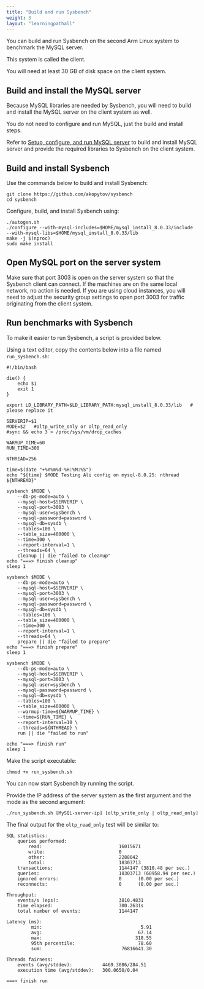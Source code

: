```yaml
---
title: "Build and run Sysbench"
weight: 3
layout: "learningpathall"
---
```


You can build and run Sysbench on the second Arm Linux system to benchmark the MySQL server.

This system is called the client.

You will need at least 30 GB of disk space on the client system.

## Build and install the MySQL server

Because MySQL libraries are needed by Sysbench, you will need to build and install the MySQL server on the client system as well. 

You do not need to configure and run MySQL, just the build and install steps.

Refer to [Setup, configure, and run MySQL server](/learning-paths/servers-and-cloud-computing/mysql_benchmark/setup_mysql_server) to build and install MySQL server and provide the required libraries to Sysbench on the client system. 


## Build and install Sysbench

Use the commands below to build and install Sysbench:

```console
git clone https://github.com/akopytov/sysbench
cd sysbench
```

Configure, build, and install Sysbench using:

```console
./autogen.sh
./configure --with-mysql-includes=$HOME/mysql_install_8.0.33/include  --with-mysql-libs=$HOME/mysql_install_8.0.33/lib
make -j $(nproc)
sudo make install
```

## Open MySQL port on the server system

Make sure that port 3003 is open on the server system so that the Sysbench client can connect. If the machines are on the same local network, no action is needed. If you are using cloud instances, you will need to adjust the security group settings to open port 3003 for traffic originating from the client system.

## Run benchmarks with Sysbench

To make it easier to run Sysbench, a script is provided below. 

Using a text editor, copy the contents below into a file named `run_sysbench.sh`:


```
#!/bin/bash

die() {
	echo $1
	exit 1
}

export LD_LIBRARY_PATH=$LD_LIBRARY_PATH:mysql_install_8.0.33/lib   # please replace it

SERVERIP=$1
MODE=$2   #oltp_write_only or oltp_read_only
#sync && echo 3 > /proc/sys/vm/drop_caches

WARMUP_TIME=60
RUN_TIME=300

NTHREAD=256

time=$(date "+%Y%m%d-%H:%M:%S")
echo "${time} $MODE Testing Ali config on mysql-8.0.25: nthread ${NTHREAD}"

sysbench $MODE \
	--db-ps-mode=auto \
	--mysql-host=$SERVERIP \
	--mysql-port=3003 \
	--mysql-user=sysbench \
	--mysql-password=password \
	--mysql-db=sysdb \
	--tables=100 \
	--table_size=400000 \
	--time=300 \
	--report-interval=1 \
	--threads=64 \
	cleanup || die "failed to cleanup"
echo "===> finish cleanup"
sleep 1

sysbench $MODE \
	--db-ps-mode=auto \
	--mysql-host=$SERVERIP \
	--mysql-port=3003 \
	--mysql-user=sysbench \
	--mysql-password=password \
	--mysql-db=sysdb \
	--tables=100 \
	--table_size=400000 \
	--time=300 \
	--report-interval=1 \
	--threads=64 \
	prepare || die "failed to prepare"
echo "===> finish prepare"
sleep 1

sysbench $MODE \
	--db-ps-mode=auto \
	--mysql-host=$SERVERIP \
	--mysql-port=3003 \
	--mysql-user=sysbench \
	--mysql-password=password \
	--mysql-db=sysdb \
	--tables=100 \
	--table_size=400000 \
	--warmup-time=${WARMUP_TIME} \
	--time=${RUN_TIME} \
	--report-interval=10 \
	--threads=${NTHREAD} \
	run || die "failed to run"

echo "===> finish run"
sleep 1
```

Make the script executable:

```console
chmod +x run_sysbench.sh
```

You can now start Sysbench by running the script. 

Provide the IP address of the server system as the first argument and the mode as the second argument:

```
./run_sysbench.sh [MySQL-server-ip] [oltp_write_only | oltp_read_only]
```

The final output for the `oltp_read_only` test will be similar to:

```output
SQL statistics:
    queries performed:
        read:                            16015671
        write:                           0
        other:                           2288042
        total:                           18303713
    transactions:                        1144147 (3810.48 per sec.)
    queries:                             18303713 (60958.94 per sec.)
    ignored errors:                      0      (0.00 per sec.)
    reconnects:                          0      (0.00 per sec.)

Throughput:
    events/s (eps):                      3810.4831
    time elapsed:                        300.2631s
    total number of events:              1144147

Latency (ms):
         min:                                    5.91
         avg:                                   67.14
         max:                                  318.55
         95th percentile:                       78.60
         sum:                             76816641.30

Threads fairness:
    events (avg/stddev):           4469.3086/284.51
    execution time (avg/stddev):   300.0650/0.04

===> finish run
```
